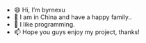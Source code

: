 - 😄 Hi, I’m byrnexu
- 👀 I am in China and have a happy family..
- 💞️ I like programming.
- 📫 Hope you guys enjoy my project, thanks!
